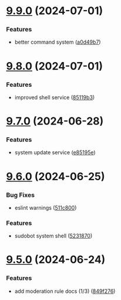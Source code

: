 # [9.9.0](https://github.com/onesoft-sudo/sudobot/compare/v9.8.0...v9.9.0) (2024-07-01)


### Features

* better command system ([a0d49b7](https://github.com/onesoft-sudo/sudobot/commit/a0d49b74361fe603a21671d905bef6e19506dd97))



# [9.8.0](https://github.com/onesoft-sudo/sudobot/compare/v9.7.0...v9.8.0) (2024-07-01)


### Features

* improved shell service ([85119b3](https://github.com/onesoft-sudo/sudobot/commit/85119b37eb0f517287449475e671377189b11113))



# [9.7.0](https://github.com/onesoft-sudo/sudobot/compare/v9.6.0...v9.7.0) (2024-06-28)


### Features

* system update service ([e85195e](https://github.com/onesoft-sudo/sudobot/commit/e85195eb252def2517f02dbf50635f5e942b739a))



# [9.6.0](https://github.com/onesoft-sudo/sudobot/compare/v9.5.0...v9.6.0) (2024-06-25)


### Bug Fixes

* eslint warnings ([511c800](https://github.com/onesoft-sudo/sudobot/commit/511c8005d24d0c7aaf35fa9babd4810d2af50439))


### Features

* sudobot system shell ([5231870](https://github.com/onesoft-sudo/sudobot/commit/5231870e614c8ddac0ac636850ef5c5c72e7319f))



# [9.5.0](https://github.com/onesoft-sudo/sudobot/compare/v9.4.0...v9.5.0) (2024-06-24)


### Features

* add moderation rule docs (1/3) ([849f276](https://github.com/onesoft-sudo/sudobot/commit/849f276362be53e746172618eeac5bf010311820))



